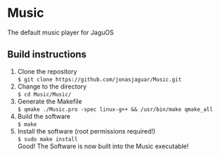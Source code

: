 # Music
The default music player for JaguOS  

## Build instructions  
1. Clone the repository  
`$ git clone https://github.com/jonasjaguar/Music.git`  
2. Change to the directory  
`$ cd Music/Music/`  
3. Generate the Makefile  
`$ qmake ./Music.pro -spec linux-g++ && /usr/bin/make qmake_all`  
4. Build the software  
`$ make`  
5. Install the software (root permissions required!)  
`$ sudo make install`  
Good! The Software is now built into the Music executable!  

